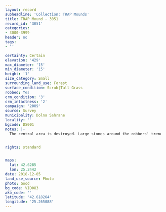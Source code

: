 ```yaml
---
layout: record
subheadline: 'Collection: TRAP Mounds'
title: TRAP Mound - 3051
record_id: '3051'
categories:
- 3000-3999
header: no
tags:
- ''

certainty: Certain
elevation: '429'
max_diameter: '15'
min_diameter: '15'
height: '1'
size_category: Small
surrounding_land_use: Forest
surface_condition: Scrub|Tall Grass
robbed: Yes
crm_condition: '3'
crm_intactness: '2'
campaign: '2009'
source: Survey
municipality: Dolno Sahrane
locality: ''
bgcode: DS001
notes: |-
  The central area is destroyed. Large stones around the robbers' trench from the burial chamber.


rights: standard


maps:
  lat: 42.6285
  lon: 25.2442
date: 2018-12-05
land_use_source: Photo
photo: Good
bg_code: VID083
akb_code: ''
latitude: '42.618264'
longitude: '25.265088'
---
```

